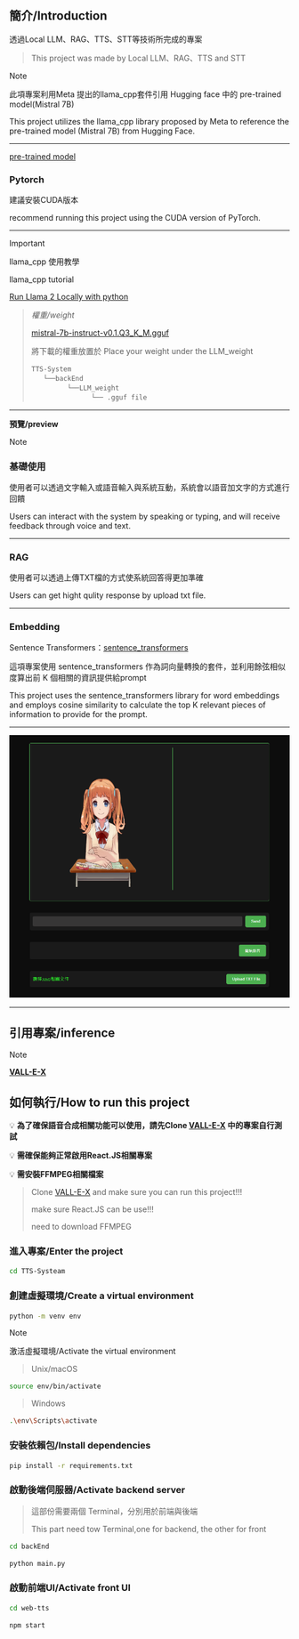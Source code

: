 ## 簡介/Introduction

透過Local LLM、RAG、TTS、STT等技術所完成的專案 
> This project was made by Local LLM、RAG、TTS and STT

>[!NOTE]
>此項專案利用Meta 提出的llama_cpp套件引用 Hugging face 中的 pre-trained model(Mistral 7B)
>
>This project utilizes the llama_cpp library proposed by Meta to reference the pre-trained model (Mistral 7B) from Hugging Face.
>
>---
>[pre-trained model](https://huggingface.co/TheBloke/Mistral-7B-Instruct-v0.1-GGUF)
>### Pytorch
>建議安裝CUDA版本
>
> recommend running this project using the CUDA version of PyTorch.
>
>---

>[!important]
>llama_cpp 使用教學
>
>llama_cpp tutorial
>
>[Run Llama 2 Locally with python](https://swharden.com/blog/2023-07-29-ai-chat-locally-with-python/)

>*權重/weight*
>
>[mistral-7b-instruct-v0.1.Q3_K_M.gguf](https://huggingface.co/TheBloke/Mistral-7B-Instruct-v0.1-GGUF/blob/main/mistral-7b-instruct-v0.1.Q3_K_M.gguf)
>
>將下載的權重放置於
>Place your weight under the LLM_weight
>```bash
>TTS-System
>    └──backEnd
>          └──LLM_weight
>                └── .gguf file
>```
>
---
**預覽/preview**
>[!NOTE]
> ### 基礎使用
> 使用者可以透過文字輸入或語音輸入與系統互動，系統會以語音加文字的方式進行回饋
>
>Users can interact with the system by speaking or typing, and will receive feedback through voice and text.
>
>---
>### RAG
>使用者可以透過上傳TXT檔的方式使系統回答得更加準確
>
>Users can get hight qulity response by upload txt file.
>
>---
>### Embedding
>
>Sentence Transformers：[sentence_transformers](https://huggingface.co/sentence-transformers/all-MiniLM-L6-v2)
>
>這項專案使用 sentence_transformers 作為詞向量轉換的套件，並利用餘弦相似度算出前 K 個相關的資訊提供給prompt
>
>
>This project uses the sentence_transformers library for word embeddings and employs cosine similarity to calculate the top K relevant pieces of information to provide for the prompt.
>
---







![preview](https://github.com/ImChouOWO/TTS-Systeam/blob/main/img/img%201.png)

---



## 引用專案/inference

> [!NOTE]
> [**VALL-E-X**](https://github.com/Plachtaa/VALL-E-X)


## 如何執行/How to run this project

💡 **為了確保語音合成相關功能可以使用，請先Clone [VALL-E-X](https://github.com/Plachtaa/VALL-E-X) 中的專案自行測試**

💡 **需確保能夠正常啟用React.JS相關專案**

💡 **需安裝FFMPEG相關檔案**
> Clone  [VALL-E-X](https://github.com/Plachtaa/VALL-E-X)  and make sure you can run this project!!!
> 
> make sure React.JS can be use!!!
> 
> need to download FFMPEG

### 進入專案/Enter the project
```bash
cd TTS-Systeam
```
### 創建虛擬環境/Create a virtual environment
```bash
python -m venv env
```
> [!NOTE]
> 激活虛擬環境/Activate the virtual environment

> Unix/macOS
```bash
source env/bin/activate
```
> Windows
```bash
.\env\Scripts\activate 
```
### 安裝依賴包/Install dependencies

```bash
pip install -r requirements.txt
```
### 啟動後端伺服器/Activate backend server
> 這部份需要兩個 Terminal，分別用於前端與後端
> 
> This part need tow Terminal,one for backend, the other for front

```bash
cd backEnd
```

```bash
python main.py
```

### 啟動前端UI/Activate front UI

```bash
cd web-tts
```

```bash
npm start
```
